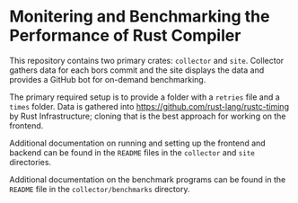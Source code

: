 # Monitering and Benchmarking the Performance of Rust Compiler

This repository contains two primary crates: `collector` and `site`. Collector gathers data for each
bors commit and the site displays the data and provides a GitHub bot for on-demand benchmarking.

The primary required setup is to provide a folder with a `retries` file and a `times` folder. Data
is gathered into https://github.com/rust-lang/rustc-timing by Rust Infrastructure; cloning
that is the best approach for working on the frontend.

Additional documentation on running and setting up the frontend and backend can
be found in the `README` files in the `collector` and `site` directories.

Additional documentation on the benchmark programs can be found in the `README`
file in the `collector/benchmarks` directory.
